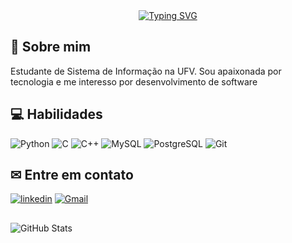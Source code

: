 

<div align="center">
    <a href="https://git.io/typing-svg"><img src="https://readme-typing-svg.demolab.com?(https://readme-typing-svg.demolab.com?font=Bitcount+Prop+Single&weight=500&size=27&duration=2500&pause=100&color=ff69b4&center=true&vCenter=true&multiline=true&width=524&height=100&lines=Ola!+:);+Eu+sou+a+Jullia+" alt="Typing SVG" /></a> 
</div>

## 🎀 Sobre mim
Estudante de Sistema de Informação na UFV. Sou apaixonada por tecnologia e me interesso por desenvolvimento de software


## 💻 Habilidades


![Python](https://img.shields.io/badge/python-3670A0?style=for-the-badge&logo=python&logoColor=ffdd54)
![C](https://img.shields.io/badge/-00599C?style=for-the-badge&logo=c&logoColor=white)
![C++](https://img.shields.io/badge/C%2B%2B-00599C?style=for-the-badge&logo=c%2B%2B&logoColor=white)
![MySQL](https://img.shields.io/badge/MySQL-00000F?style=for-the-badge&logo=mysql&logoColor=white)
![PostgreSQL](https://img.shields.io/badge/PostgreSQL-000?style=for-the-badge&logo=postgresql)
![Git](https://img.shields.io/badge/GIT-E44C30?style=for-the-badge&logo=git&logoColor=white)

## ✉ Entre em contato 

[![linkedin](https://img.shields.io/badge/linkedin-0A66C2?style=for-the-badge&logo=linkedin&logoColor=white)](https://www.linkedin.com/in/jullia-gomes-8b8178274/)
[![Gmail](https://img.shields.io/badge/Gmail-333333?style=for-the-badge&logo=gmail&logoColor=red)](mailto:jullia.odiasgomes@gmail.com)
##
 
![GitHub Stats](https://github-readme-stats.vercel.app/api?username=JulliaGomes&theme=transparent&bg_color=000&border_color=30A3DC&show_icons=true&icon_color=30A3DC&title_color=E94D5F&text_color=FFF)
